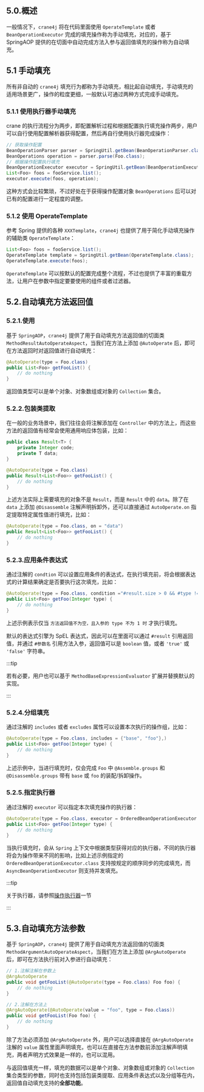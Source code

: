 ## 5.0.概述

一般情况下，`crane4j` 将在代码里面使用 `OperateTemplate` 或者 `BeanOperationExecutor` 完成的填充操作称为手动填充，对应的，基于 SpringAOP 提供的在切面中自动完成方法入参与返回值填充的操作称为自动填充。

## 5.1 手动填充

所有非自动的 `crane4j` 填充行为都称为手动填充，相比起自动填充，手动填充的适用场景更广，操作的粒度更细，一般默认可通过两种方式完成手动填充。

### 5.1.1 使用执行器手动填充

crane 的执行流程分为两步，即配置解析过程和根据配置执行填充操作两步，用户可以自行使用配置解析器获得配置，然后再自行使用执行器完成操作：

~~~java
// 获取操作配置
BeanOperationParser parser = SpringUtil.getBean(BeanOperationParser.class);
BeanOperations operation = parser.parse(Foo.class);
// 根据操作配置执行填充
BeanOperationExecutor executor = SpringUtil.getBean(BeanOperationExecutor.class);
List<Foo> foos = fooService.list();
executor.execute(foos, operation);
~~~

这种方式会比较繁琐，不过好处在于获得操作配置对象 `BeanOperations` 后可以对已有的配置进行一定程度的调整。

### 5.1.2 使用 OperateTemplate

参考 Spring 提供的各种 `XXXTemplate`，`crane4j` 也提供了用于简化手动填充操作的辅助类 `OperateTemplate`：

~~~~java
List<Foo> foos = fooService.list();
OperateTemplate template = SpringUtil.getBean(OperateTemplate.class);
OperateTemplate.execute(foos);
~~~~

`OperateTemplate` 可以按默认的配置完成整个流程，不过也提供了丰富的重载方法，让用户在参数中指定要要使用的组件或者过滤器。

## 5.2.自动填充方法返回值

### 5.2.1.使用

基于 `SpringAOP`，`crane4j` 提供了用于自动填充方法返回值的切面类 `MethodResultAutoOperateAspect`，当我们在方法上添加 `@AutoOperate` 后，即可在方法返回时对返回值进行自动填充：

~~~java
@AutoOperate(type = Foo.class)
public List<Foo> getFooList() {
    // do nothing
}
~~~

返回值类型可以是单个对象、对象数组或对象的 `Collection` 集合。

### 5.2.2.包装类提取

在一般的业务场景中，我们往往会将注解添加在 `Controller` 中的方法上，而这些方法的返回值有经常会使用通用响应体包装，比如：

~~~java
public class Result<T> {
    private Integer code;
    private T data;
}

@AutoOperate(type = Foo.class)
public Result<List<Foo>> getFooList() {
    // do nothing
}
~~~

上述方法实际上需要填充的对象不是 `Result`，而是 `Result` 中的 `data`。除了在 `data` 上添加 `@Disassemble` 注解声明拆卸外，还可以直接通过 `AutoOperate.on` 指定提取特定属性值进行填充，比如：

~~~java
@AutoOperate(type = Foo.class, on = "data")
public Result<List<Foo>> getFooList() {
    // do nothing
}
~~~

### 5.2.3.应用条件表达式

通过注解的 `condtion` 可以设置应用条件的表达式，在执行填充前，将会根据表达式的计算结果确定是否要执行这次填充，比如：

~~~java
@AutoOperate(type = Foo.class, condition ="#result.size > 0 && #type != 1")
public List<Foo> getFoo(Integer type) {
    // do nothing
}
~~~

上述示例表示仅当 `方法返回值不为空，且入参的 type 不为 1 时` 才执行填充。

默认的表达式引擎为 SpEL 表达式，因此可以在里面可以通过 `#result` 引用返回值，并通过 `#参数名` 引用方法入参，返回值可以是 `boolean` 值，或者 `'true'` 或 `'false'` 字符串。

:::tip

若有必要，用户也可以基于 `MethodBaseExpressionEvaluator` 扩展并替换默认的实现。

:::

### 5.2.4.分组填充

通过注解的 `includes` 或者 `excludes` 属性可以设置本次执行的操作组，比如：

~~~java
@AutoOperate(type = Foo.class, includes = {"base", "foo"},)
public List<Foo> getFoo(Integer type) {
    // do nothing
}
~~~

上述示例中，当进行填充时，仅会完成 `Foo` 中 `@Assemble.groups` 和 `@Disassemble.groups` 带有 `base` 或 `foo` 的装配/拆卸操作。

### 5.2.5.指定执行器

通过注解的 `executor` 可以指定本次填充操作的执行器：

~~~java
@AutoOperate(type = Foo.class, executor = OrderedBeanOperationExecutor.class)
public List<Foo> getFoo(Integer type) {
    // do nothing
}
~~~

当执行填充时，会从 `Spring` 上下文中根据类型获得对应的执行器，不同的执行器将会为操作带来不同的影响，比如上述示例指定的 `OrderedBeanOperationExecutor.class` 支持按规定的顺序同步的完成填充，而 `AsyncBeanOperationExecutor` 则支持并发填充。

:::tip

关于执行器，请参照[操作执行器](./8.操作执行器.md)一节

:::

## 5.3.自动填充方法参数

基于 `SpringAOP`，`crane4j` 提供了用于自动填充方法返回值的切面类 `MethodArgumentAutoOperateAspect`，当我们在方法上添加 `@ArgAutoOperate` 后，即可在方法执行前对入参进行自动填充：

~~~java
// 1.注解注解在参数上
@ArgAutoOperate
public void getFooList(@AutoOperate(type = Foo.class) Foo foo) {
    // do nothing
}

// 2.注解在方法上
@ArgAutoOperate(@AutoOperate(value = "foo", type = Foo.class))
public void getFooList(Foo foo) {
    // do nothing
}
~~~

除了方法必须添加 `@ArgAutoOperate` 外，用户可以选择直接在 `@ArgAutoOperate` 注解的 `value`  属性里面声明填充，也可以在直接在方法参数前添加注解声明填充，两者声明方式效果是一样的，也可以混用。

与返回值填充一样，填充的数据可以是单个对象、对象数组或对象的 `Collection` 集合类型的参数，同时也支持包括包装类提取、应用条件表达式以及分组等在内，返回值自动填充支持的**全部功能**。